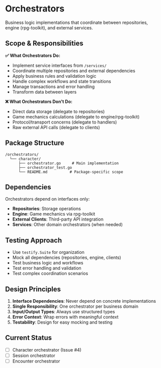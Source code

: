 # Orchestrators

Business logic implementations that coordinate between repositories, engine (rpg-toolkit), and external services.

## Scope & Responsibilities

**✅ What Orchestrators Do:**
- Implement service interfaces from `/services/`
- Coordinate multiple repositories and external dependencies
- Apply business rules and validation logic
- Handle complex workflows and state transitions
- Manage transactions and error handling
- Transform data between layers

**❌ What Orchestrators Don't Do:**
- Direct data storage (delegate to repositories)
- Game mechanics calculations (delegate to engine/rpg-toolkit)
- Protocol/transport concerns (delegate to handlers)
- Raw external API calls (delegate to clients)

## Package Structure

```
/orchestrators/
  └── character/
      ├── orchestrator.go     # Main implementation
      ├── orchestrator_test.go
      └── README.md          # Package-specific scope
```

## Dependencies

Orchestrators depend on interfaces only:
- **Repositories**: Storage operations
- **Engine**: Game mechanics via rpg-toolkit
- **External Clients**: Third-party API integration
- **Services**: Other domain orchestrators (when needed)

## Testing Approach

- Use `testify.Suite` for organization
- Mock all dependencies (repositories, engine, clients)
- Test business logic and workflows
- Test error handling and validation
- Test complex coordination scenarios

## Design Principles

1. **Interface Dependencies**: Never depend on concrete implementations
2. **Single Responsibility**: One orchestrator per business domain
3. **Input/Output Types**: Always use structured types
4. **Error Context**: Wrap errors with meaningful context
5. **Testability**: Design for easy mocking and testing

## Current Status

- [ ] Character orchestrator (Issue #4)
- [ ] Session orchestrator
- [ ] Encounter orchestrator